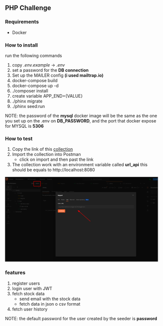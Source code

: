 ## PHP Challenge


### Requirements
 - Docker

### How to install

run the following commands

1. copy _.env.example_ -> _.env_
2. set a password for the **DB connection**
3. Set up the MAILER config **(i used mailtrap.io)**
4. docker-compose build
5. docker-compose up -d
6. ./composer install
7. create variable APP_END={VALUE}
8. ./phinx migrate
9. ./phinx seed:run


NOTE: the password of the **mysql** docker image will be the same as the one you set up on the .env on **DB_PASSWORD**, and the port that docker expose for MYSQL is **5306**

### How to test

1. Copy the link of this [collection](https://www.getpostman.com/collections/ad4c38672c19e9e2a429)
2. Import the collection into Postman
   - click on import and then past the link
3. The collection work with an environment variable called **url_api** this should be equals to http://localhost:8080


![img.png](storage/readme/img.png)


### features

1. register users
2. login user with JWT
3. fetch stock data
   - send email with the stock data
   - fetch data in json o csv format
4. fetch user history

NOTE: the default password for the user created by the seeder is **password**
